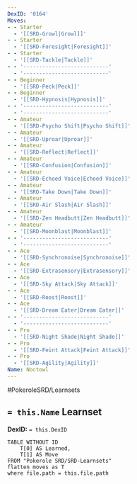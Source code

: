 ```yaml
---
DexID: '0164'
Moves:
- - Starter
  - '[[SRD-Growl|Growl]]'
- - Starter
  - '[[SRD-Foresight|Foresight]]'
- - Starter
  - '[[SRD-Tackle|Tackle]]'
- - '---------------------------'
  - '---------------------------'
- - Beginner
  - '[[SRD-Peck|Peck]]'
- - Beginner
  - '[[SRD-Hypnosis|Hypnosis]]'
- - '---------------------------'
  - '---------------------------'
- - Amateur
  - '[[SRD-Psycho Shift|Psycho Shift]]'
- - Amateur
  - '[[SRD-Uproar|Uproar]]'
- - Amateur
  - '[[SRD-Reflect|Reflect]]'
- - Amateur
  - '[[SRD-Confusion|Confusion]]'
- - Amateur
  - '[[SRD-Echoed Voice|Echoed Voice]]'
- - Amateur
  - '[[SRD-Take Down|Take Down]]'
- - Amateur
  - '[[SRD-Air Slash|Air Slash]]'
- - Amateur
  - '[[SRD-Zen Headbutt|Zen Headbutt]]'
- - Amateur
  - '[[SRD-Moonblast|Moonblast]]'
- - '---------------------------'
  - '---------------------------'
- - Ace
  - '[[SRD-Synchronoise|Synchronoise]]'
- - Ace
  - '[[SRD-Extrasensory|Extrasensory]]'
- - Ace
  - '[[SRD-Sky Attack|Sky Attack]]'
- - Ace
  - '[[SRD-Roost|Roost]]'
- - Ace
  - '[[SRD-Dream Eater|Dream Eater]]'
- - '---------------------------'
  - '---------------------------'
- - Pro
  - '[[SRD-Night Shade|Night Shade]]'
- - Pro
  - '[[SRD-Feint Attack|Feint Attack]]'
- - Pro
  - '[[SRD-Agility|Agility]]'
Name: Noctowl
---
```


#PokeroleSRD/Learnsets

## `= this.Name` Learnset

**DexID:** `= this.DexID`

```dataview
TABLE WITHOUT ID
    T[0] AS Learned,
    T[1] AS Move
FROM "Pokerole SRD/SRD-Learnsets"
flatten moves as T
where file.path = this.file.path
```
